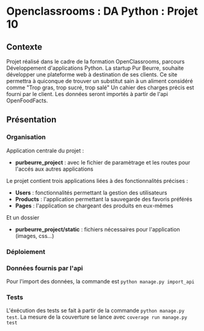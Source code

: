 # Openclassrooms : DA Python : Projet 10

## Contexte

Projet réalisé dans le cadre de la formation OpenClassrooms, parcours Développement d'applications Python.
La startup Pur Beurre, souhaite développer une plateforme web à destination de ses clients. Ce site permettra à quiconque de trouver un substitut sain à un aliment considéré comme "Trop gras, trop sucré, trop salé"
Un cahier des charges précis est fourni par le client.
Les données seront importés à partir de l'api OpenFoodFacts.

## Présentation

### Organisation

Application centrale du projet :
- **purbeurre_project** : avec le fichier de paramètrage et les routes pour l'accés aux autres applications

Le projet contient trois applications liées à des fonctionnalités précises :
- **Users** : fonctionnalités permettant la gestion des utilisateurs
- **Products** : l'application permettant la sauvegarde des favoris préférés
- **Pages** : l'application se chargeant des produits en eux-mêmes

Et un dossier 
- **purbeurre_project/static** : fichiers nécessaires pour l'application (images, css...)


### Déploiement




### Données fournis par l'api

Pour l'import des données, la commande est  `python manage.py import_api`

### Tests

L'éxécution des tests se fait à partir de la commande `python manage.py test`.
La mesure de la couverture se lance avec `coverage run manage.py test`